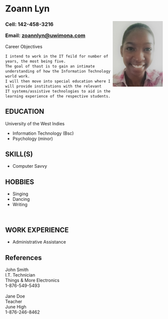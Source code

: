 <!DOCTYPE html>
<link rel="stylesheet" href="css/css.css">
<h1 > Zoann Lyn</h1>
<h3> Cell: 142-458-3216
<img src=https://github.com/7771/webdevproject/blob/master/picofme.jpg alt= "picture of me" width="160" height="210"
 align="right" >

Email: <a href="zoannlyn@uwimona.com">zoannlyn@uwimona.com<a></h3>


				 
<p>
Career Objectives

    I intend to work in the IT feild for number of years, the most being five. 
    The goal of thast is to gain an intimate understanding of how the Information Technology world work. 
    I will then move into special education where I will provide institutions with the relevant 
    IT systems/assistive technologies to aid in the learning experience of the respective students. 

</p>

<div class="vl">
<h2>
EDUCATION
</h2>

University of the West Indies
<ul>
	<li>Information Technology (Bsc)</li>
	<li>Psychology (minor)</li>
</ul>

<h2>
SKILL(S)
</h2>
<ul>
	<li>Computer Savvy</li>
</ul>

<h2>
HOBBIES
</h2>
<ul>
	<li>Singing</li>
	<li>Dancing</li>
	<li>Writing</li>
	</ul>
	<br>
<h2>
WORK EXPERIENCE
</h2>
<ul>
	<li>Administrative Assistance</li>
	</ul>

<h2>
References
</h2>

John Smith<br>
I.T. Technician<br>
Things & More Electronics<br>
1-876-549-5493<br>
<br>
Jane Doe<br>
Teacher<br>
June High<br>
1-876-246-8462<br>
</div>
</html>
